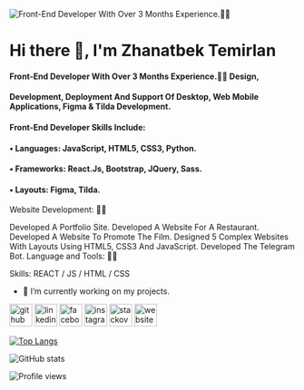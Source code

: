 ![Front-End Developer With Over 3 Months Experience.👨‍💻](https://media-exp1.licdn.com/dms/image/C5616AQFjtMpwo-hN7g/profile-displaybackgroundimage-shrink_200_800/0/1642003266920?e=1647475200&v=beta&t=7YMRTE4ZroyN2CtylRuBZIShF40X3tiZ2OGiCoOmtpI)
# Hi there 👋, I'm Zhanatbek Temirlan 

#### Front-End Developer With Over 3 Months Experience.👨‍💻 Design,
#### Development, Deployment And Support Of Desktop, Web Mobile Applications, Figma & Tilda Development.
#### Front-End Developer Skills Include:
#### • Languages: JavaScript, HTML5, CSS3, Python.
#### • Frameworks: React.Js, Bootstrap, JQuery, Sass.
#### • Layouts: Figma, Tilda.
Website Development: 👨‍🎓

Developed A Portfolio Site.
Developed A Website For A Restaurant.
Developed A Website To Promote The Film.
Designed 5 Complex Websites With Layouts Using HTML5, CSS3 And JavaScript.
Developed The Telegram Bot. Language and Tools: 👨‍🎓

Skills: REACT / JS / HTML / CSS

- 🔭 I’m currently working on my projects. 

[<img src='https://cdn.jsdelivr.net/npm/simple-icons@3.0.1/icons/github.svg' alt='github' height='40'>](https://github.com/temirlanZH)  [<img src='https://cdn.jsdelivr.net/npm/simple-icons@3.0.1/icons/linkedin.svg' alt='linkedin' height='40'>](https://www.linkedin.com/in/temirlan-zhanatbek-14572322a/)  [<img src='https://cdn.jsdelivr.net/npm/simple-icons@3.0.1/icons/facebook.svg' alt='facebook' height='40'>](https://www.facebook.com/profile.php?id=100076560672572)  [<img src='https://cdn.jsdelivr.net/npm/simple-icons@3.0.1/icons/instagram.svg' alt='instagram' height='40'>](https://www.instagram.com/while_junior/)  [<img src='https://cdn.jsdelivr.net/npm/simple-icons@3.0.1/icons/stackoverflow.svg' alt='stackoverflow' height='40'>](https://stackoverflow.com/users/456321/zhanatbek-temirlan)  [<img src='https://cdn.jsdelivr.net/npm/simple-icons@3.0.1/icons/icloud.svg' alt='website' height='40'>](https://temirlanzh.github.io/.net/)  

[![Top Langs](https://github-readme-stats.vercel.app/api/top-langs/?username=temirlanZH)](https://github.com/anuraghazra/github-readme-stats)

![GitHub stats](https://github-readme-stats.vercel.app/api?username=temirlanZH&show_icons=true&count_private=true)  

![Profile views](https://gpvc.arturio.dev/temirlanZH)  
